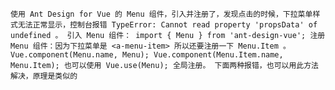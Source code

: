 
`使用 Ant Design for Vue 的 Menu 组件，引入并注册了，发现点击的时候，下拉菜单样式无法正常显示，控制台报错 TypeError: Cannot read property 'propsData' of undefined 。
引入 Menu 组件：
import { Menu } from 'ant-design-vue';
注册 Menu 组件：因为下拉菜单是 <a-menu-item> 所以还要注册一下 Menu.Item 。
Vue.component(Menu.name, Menu);
Vue.component(Menu.Item.name, Menu.Item);
也可以使用 Vue.use(Menu); 全局注册。
下面两种报错，也可以用此方法解决，原理是类似的`
